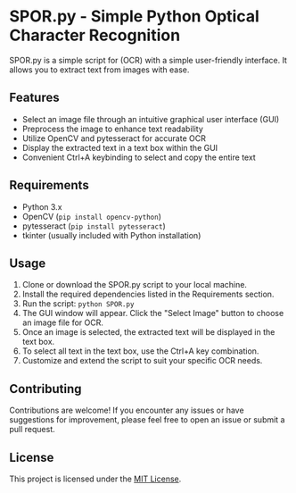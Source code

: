 # SPOR.py - Simple Python Optical Character Recognition

SPOR.py is a simple script for (OCR) with a simple user-friendly interface. It allows you to extract text from images with ease.

## Features

- Select an image file through an intuitive graphical user interface (GUI)
- Preprocess the image to enhance text readability
- Utilize OpenCV and pytesseract for accurate OCR
- Display the extracted text in a text box within the GUI
- Convenient Ctrl+A keybinding to select and copy the entire text

## Requirements

- Python 3.x
- OpenCV (`pip install opencv-python`)
- pytesseract (`pip install pytesseract`)
- tkinter (usually included with Python installation)

## Usage

1. Clone or download the SPOR.py script to your local machine.
2. Install the required dependencies listed in the Requirements section.
3. Run the script: `python SPOR.py`
4. The GUI window will appear. Click the "Select Image" button to choose an image file for OCR.
5. Once an image is selected, the extracted text will be displayed in the text box.
6. To select all text in the text box, use the Ctrl+A key combination.
7. Customize and extend the script to suit your specific OCR needs.

## Contributing

Contributions are welcome! If you encounter any issues or have suggestions for improvement, please feel free to open an issue or submit a pull request.

## License

This project is licensed under the [MIT License](LICENSE).
